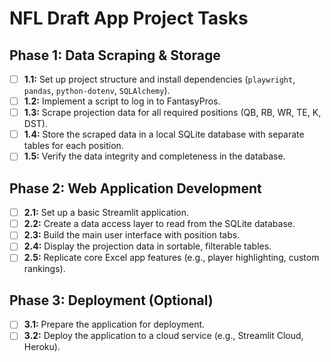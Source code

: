 # NFL Draft App Project Tasks

## Phase 1: Data Scraping & Storage

- [ ] **1.1:** Set up project structure and install dependencies (`playwright`, `pandas`, `python-dotenv`, `SQLAlchemy`).
- [ ] **1.2:** Implement a script to log in to FantasyPros.
- [ ] **1.3:** Scrape projection data for all required positions (QB, RB, WR, TE, K, DST).
- [ ] **1.4:** Store the scraped data in a local SQLite database with separate tables for each position.
- [ ] **1.5:** Verify the data integrity and completeness in the database.

## Phase 2: Web Application Development

- [ ] **2.1:** Set up a basic Streamlit application.
- [ ] **2.2:** Create a data access layer to read from the SQLite database.
- [ ] **2.3:** Build the main user interface with position tabs.
- [ ] **2.4:** Display the projection data in sortable, filterable tables.
- [ ] **2.5:** Replicate core Excel app features (e.g., player highlighting, custom rankings).

## Phase 3: Deployment (Optional)

- [ ] **3.1:** Prepare the application for deployment.
- [ ] **3.2:** Deploy the application to a cloud service (e.g., Streamlit Cloud, Heroku).
